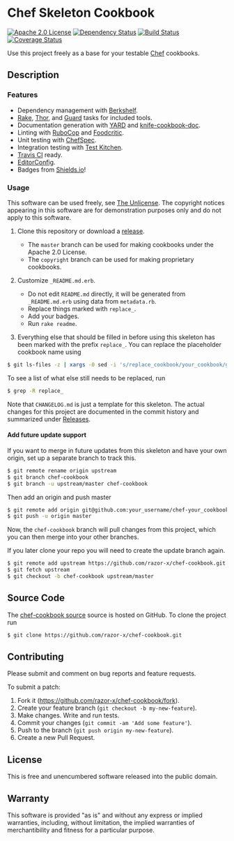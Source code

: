 # Chef Skeleton Cookbook

[![Apache 2.0 License](http://img.shields.io/badge/license-Apache_2.0-red.svg?style=flat)](./LICENSE.txt)
[![Dependency Status](http://img.shields.io/gemnasium/razor-x/chef-cookbook.svg?style=flat)](https://gemnasium.com/razor-x/chef-cookbook)
[![Build Status](http://img.shields.io/travis/razor-x/chef-cookbook.svg?style=flat)](https://travis-ci.org/razor-x/chef-cookbook)
[![Coverage Status](http://img.shields.io/coveralls/razor-x/chef-cookbook.svg?style=flat)](https://coveralls.io/r/razor-x/chef-cookbook)

Use this project freely as a base for your testable [Chef] cookbooks.

[Chef]: http://www.getchef.com/chef/

## Description

### Features

* Dependency management with [Berkshelf].
* [Rake], [Thor], and [Guard] tasks for included tools.
* Documentation generation with [YARD] and [knife-cookbook-doc].
* Linting with [RuboCop] and [Foodcritic].
* Unit testing with [ChefSpec].
* Integration testing with [Test Kitchen].
* [Travis CI] ready.
* [EditorConfig].
* Badges from [Shields.io]!

[Berkshelf]: http://berkshelf.com/index.html
[ChefSpec]: http://sethvargo.github.io/chefspec/
[EditorConfig]: http://editorconfig.org/
[Foodcritic]: http://acrmp.github.io/foodcritic/
[Guard]: http://guardgem.org/
[knife-cookbook-doc]: https://github.com/realityforge/knife-cookbook-doc
[Rake]: https://github.com/jimweirich/rake
[RuboCop]: https://github.com/bbatsov/rubocop
[Shields.io]: http://shields.io/
[Test Kitchen]: http://kitchen.ci/
[Thor]: http://whatisthor.com/
[Travis CI]: https://travis-ci.org/
[YARD]: http://yardoc.org/index.html

### Usage

This software can be used freely, see [The Unlicense].
The copyright notices appearing in this software are for
demonstration purposes only and do not apply to this software.

1. Clone this repository or download a [release][Releases].
   - The `master` branch can be used for making cookbooks under the Apache 2.0 License.
   - The `copyright` branch can be used for making proprietary cookbooks.

2. Customize `_README.md.erb`.
   - Do not edit `README.md` directly,
     it will be generated from `_README.md.erb` using data from `metadata.rb`.
   - Replace things marked with `replace_`.
   - Add your badges.
   - Run `rake readme`.

3. Everything else that should be filled in before using this skeleton
   has been marked with the prefix `replace_`.
   You can replace the placeholder cookbook name using

````bash
$ git ls-files -z | xargs -0 sed -i 's/replace_cookbook/your_cookbook/g'
````

   To see a list of what else still needs to be replaced, run

````bash
$ grep -R replace_
````

Note that `CHANGELOG.md` is just a template for this skeleton.
The actual changes for this project are documented in the commit history
and summarized under [Releases].

[Releases]: https://github.com/razor-x/chef-cookbook/releases
[The Unlicense]: http://unlicense.org/UNLICENSE

#### Add future update support

If you want to merge in future updates from this skeleton and have your own origin,
set up a separate branch to track this.

````bash
$ git remote rename origin upstream
$ git branch chef-cookbook
$ git branch -u upstream/master chef-cookbook
````

Then add an origin and push master

````bash
$ git remote add origin git@github.com:your_username/chef-your_cookbook.git
$ git push -u origin master
````

Now, the `chef-cookbook` branch will pull changes from this project,
which you can then merge into your other branches.

If you later clone your repo you will need to create the update branch again.

````bash
$ git remote add upstream https://github.com/razor-x/chef-cookbook.git
$ git fetch upstream
$ git checkout -b chef-cookbook upstream/master
````

## Source Code

The [chef-cookbook source](https://github.com/razor-x/chef-cookbook)
source is hosted on GitHub.
To clone the project run

````bash
$ git clone https://github.com/razor-x/chef-cookbook.git
````

## Contributing

Please submit and comment on bug reports and feature requests.

To submit a patch:

1. Fork it (https://github.com/razor-x/chef-cookbook/fork).
2. Create your feature branch (`git checkout -b my-new-feature`).
3. Make changes. Write and run tests.
4. Commit your changes (`git commit -am 'Add some feature'`).
5. Push to the branch (`git push origin my-new-feature`).
6. Create a new Pull Request.

## License

This is free and unencumbered software released into the public domain.

## Warranty

This software is provided "as is" and without any express or
implied warranties, including, without limitation, the implied
warranties of merchantibility and fitness for a particular
purpose.
